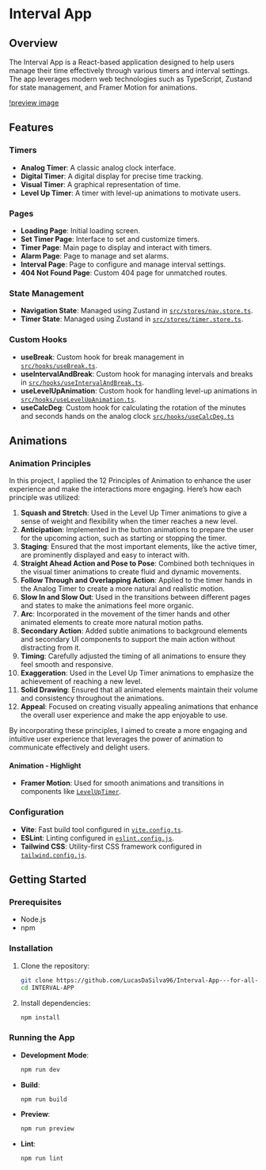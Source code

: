 # Interval App

## Overview

The Interval App is a React-based application designed to help users manage their time effectively through various timers and interval settings. The app leverages modern web technologies such as TypeScript, Zustand for state management, and Framer Motion for animations.

[!preview image](/public/images/Interval-app.png)

## Features

### Timers

- **Analog Timer**: A classic analog clock interface.
- **Digital Timer**: A digital display for precise time tracking.
- **Visual Timer**: A graphical representation of time.
- **Level Up Timer**: A timer with level-up animations to motivate users.

### Pages

- **Loading Page**: Initial loading screen.
- **Set Timer Page**: Interface to set and customize timers.
- **Timer Page**: Main page to display and interact with timers.
- **Alarm Page**: Page to manage and set alarms.
- **Interval Page**: Page to configure and manage interval settings.
- **404 Not Found Page**: Custom 404 page for unmatched routes.

### State Management

- **Navigation State**: Managed using Zustand in [`src/stores/nav.store.ts`](src/stores/nav.store.ts).
- **Timer State**: Managed using Zustand in [`src/stores/timer.store.ts`](src/stores/timer.store.ts).

### Custom Hooks

- **useBreak**: Custom hook for break management in [`src/hooks/useBreak.ts`](src/hooks/useBreak.ts).
- **useIntervalAndBreak**: Custom hook for managing intervals and breaks in [`src/hooks/useIntervalAndBreak.ts`](src/hooks/useIntervalAndBreak.ts).
- **useLevelUpAnimation**: Custom hook for handling level-up animations in [`src/hooks/useLevelUpAnimation.ts`](src/hooks/useLevelUpAnimation.ts).
- **useCalcDeg**: Custom hook for calculating the rotation of the minutes and seconds hands on the analog clock [`src/hooks/useCalcDeg.ts`](src/hooks/useCalcDeg.ts)

## Animations

### Animation Principles

In this project, I applied the 12 Principles of Animation to enhance the user experience and make the interactions more engaging. Here’s how each principle was utilized:

1. **Squash and Stretch**: Used in the Level Up Timer animations to give a sense of weight and flexibility when the timer reaches a new level.
2. **Anticipation**: Implemented in the button animations to prepare the user for the upcoming action, such as starting or stopping the timer.
3. **Staging**: Ensured that the most important elements, like the active timer, are prominently displayed and easy to interact with.
4. **Straight Ahead Action and Pose to Pose**: Combined both techniques in the visual timer animations to create fluid and dynamic movements.
5. **Follow Through and Overlapping Action**: Applied to the timer hands in the Analog Timer to create a more natural and realistic motion.
6. **Slow In and Slow Out**: Used in the transitions between different pages and states to make the animations feel more organic.
7. **Arc**: Incorporated in the movement of the timer hands and other animated elements to create more natural motion paths.
8. **Secondary Action**: Added subtle animations to background elements and secondary UI components to support the main action without distracting from it.
9. **Timing**: Carefully adjusted the timing of all animations to ensure they feel smooth and responsive.
10. **Exaggeration**: Used in the Level Up Timer animations to emphasize the achievement of reaching a new level.
11. **Solid Drawing**: Ensured that all animated elements maintain their volume and consistency throughout the animations.
12. **Appeal**: Focused on creating visually appealing animations that enhance the overall user experience and make the app enjoyable to use.

By incorporating these principles, I aimed to create a more engaging and intuitive user experience that leverages the power of animation to communicate effectively and delight users.

#### Animation - Highlight

- **Framer Motion**: Used for smooth animations and transitions in components like [`LevelUpTimer`](src/components/Timers/LevelUpTimer.tsx).

### Configuration

- **Vite**: Fast build tool configured in [`vite.config.ts`](vite.config.ts).
- **ESLint**: Linting configured in [`eslint.config.js`](eslint.config.js).
- **Tailwind CSS**: Utility-first CSS framework configured in [`tailwind.config.js`](tailwind.config.js).

## Getting Started

### Prerequisites

- Node.js
- npm

### Installation

1. Clone the repository:

   ```sh
   git clone https://github.com/LucasDaSilva96/Interval-App---for-all-you-timing-needs.git
   cd INTERVAL-APP
   ```

2. Install dependencies:
   ```sh
   npm install
   ```

### Running the App

- **Development Mode**:

  ```sh
  npm run dev
  ```

- **Build**:

  ```sh
  npm run build
  ```

- **Preview**:

  ```sh
  npm run preview
  ```

- **Lint**:
  ```sh
  npm run lint
  ```
